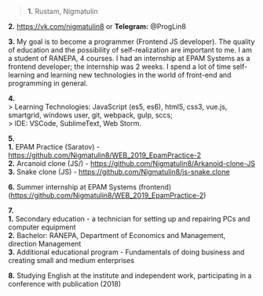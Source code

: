>**1.** Rustam, Nigmatulin   
     
**2.** https://vk.com/nigmatulin8 or **Telegram:** @ProgLin8   
    
**3.** My goal is to become a programmer (Frontend JS developer). The quality of education and the possibility of self-realization are important to me. I am a student of RANEPA, 4 courses. I had an internship at EPAM Systems as a frontend developer; the internship was 2 weeks. I spend a lot of time self-learning and learning new technologies in the world of front-end and programming in general.   
   
**4.**    
         > Learning Technologies: JavaScript (es5, es6), html5, css3, vue.js, smartgrid, windows user, git, webpack, gulp, sccs;       
         > IDE: VSCode, SublimeText, Web Storm.       
   
**5.**    
         **1.** EPAM Practice (Saratov) - https://github.com/Nigmatulin8/WEB_2019_EpamPractice-2      
         **2.** Arcanoid clone (JS/) - https://github.com/Nigmatulin8/Arkanoid-clone-JS      
         **3.** Snake clone (JS) - https://github.com/Nigmatulin8/js-snake.clone      
   
**6.** Summer internship at EPAM Systems (frontend) (https://github.com/Nigmatulin8/WEB_2019_EpamPractice-2) 
   
**7.**    
         **1.** Secondary education - a technician for setting up and repairing PCs and computer equipment      
         **2.** Bachelor: RANEPA, Department of Economics and Management, direction Management      
         **3.** Additional educational program - Fundamentals of doing business and creating small and medium enterprises     
          
**8.** Studying English at the institute and independent work, participating in a conference with publication (2018)    
